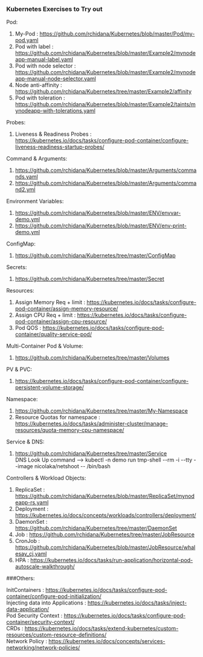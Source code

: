 ###  Kubernetes Exercises to Try out

Pod: <br>
1. My-Pod : https://github.com/rchidana/Kubernetes/blob/master/Pod/my-pod.yaml <br>
1. Pod with label : https://github.com/rchidana/Kubernetes/blob/master/Example2/mynodeapp-manual-label.yaml <br>
1. Pod with node selector : https://github.com/rchidana/Kubernetes/blob/master/Example2/mynodeapp-manual-node-selector.yaml <br>
1. Node anti-affinity : https://github.com/rchidana/Kubernetes/tree/master/Example2/affinity <br>
1. Pod with toleration : https://github.com/rchidana/Kubernetes/blob/master/Example2/taints/mynodeapp-with-tolerations.yaml <br>

Probes:<br>
1. Liveness & Readiness Probes : https://kubernetes.io/docs/tasks/configure-pod-container/configure-liveness-readiness-startup-probes/ <br>

Command & Arguments:<br>
1. https://github.com/rchidana/Kubernetes/blob/master/Arguments/commands.yaml <br>
1. https://github.com/rchidana/Kubernetes/blob/master/Arguments/command2.yml <br>

Environment Variables:<br>
1. https://github.com/rchidana/Kubernetes/blob/master/ENV/envvar-demo.yml <br>
1. https://github.com/rchidana/Kubernetes/blob/master/ENV/env-print-demo.yml <br>

ConfigMap: <br>
1. https://github.com/rchidana/Kubernetes/tree/master/ConfigMap <br>

Secrets: <br>
1. https://github.com/rchidana/Kubernetes/tree/master/Secret <br>

Resources:<br>
1. Assign Memory Req + limit : https://kubernetes.io/docs/tasks/configure-pod-container/assign-memory-resource/ <br>
1. Assign CPU Req + limit : https://kubernetes.io/docs/tasks/configure-pod-container/assign-cpu-resource/ <br>
1. Pod QOS :  https://kubernetes.io/docs/tasks/configure-pod-container/quality-service-pod/ <br>

Multi-Container Pod & Volume:<br>
1. https://github.com/rchidana/Kubernetes/tree/master/Volumes <br>

PV & PVC:<br>
1. https://kubernetes.io/docs/tasks/configure-pod-container/configure-persistent-volume-storage/ <br>

Namespace: <br>
1. https://github.com/rchidana/Kubernetes/tree/master/My-Namespace <br>
1. Resource Quotas for namespace : https://kubernetes.io/docs/tasks/administer-cluster/manage-resources/quota-memory-cpu-namespace/ <br>

Service & DNS:<br>
1. https://github.com/rchidana/Kubernetes/tree/master/Service <br>
DNS Look Up command --> kubectl -n demo run tmp-shell --rm -i --tty --image nicolaka/netshoot -- /bin/bash <br>

Controllers & Workload Objects: <br>
1. ReplicaSet : https://github.com/rchidana/Kubernetes/blob/master/ReplicaSet/mynodeapp-rs.yaml <br>
1. Deployment : https://kubernetes.io/docs/concepts/workloads/controllers/deployment/ <br>
1. DaemonSet : https://github.com/rchidana/Kubernetes/tree/master/DaemonSet <br>
1. Job : https://github.com/rchidana/Kubernetes/tree/master/JobResource <br>
1. CronJob : https://github.com/rchidana/Kubernetes/blob/master/JobResource/whalesay_cj.yaml <br>
1. HPA : https://kubernetes.io/docs/tasks/run-application/horizontal-pod-autoscale-walkthrough/ <br>


###Others:

InitContainers : https://kubernetes.io/docs/tasks/configure-pod-container/configure-pod-initialization/ <br>
Injecting data into Applications : https://kubernetes.io/docs/tasks/inject-data-application/ <br>
Pod Security Context : https://kubernetes.io/docs/tasks/configure-pod-container/security-context/ <br>
CRDs : https://kubernetes.io/docs/tasks/extend-kubernetes/custom-resources/custom-resource-definitions/ <br>
Network Policy : https://kubernetes.io/docs/concepts/services-networking/network-policies/ <br>